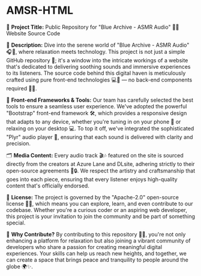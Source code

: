 # AMSR-HTML

🌟 **Project Title:** Public Repository for "Blue Archive - ASMR Audio" 🌌🌐 Website Source Code

📝 **Description:**
Dive into the serene world of "Blue Archive - ASMR Audio" 🎧🌌, where relaxation meets technology. This project is not just a simple GitHub repository 📂; it's a window into the intricate workings of a website that's dedicated to delivering soothing sounds and immersive experiences to its listeners. The source code behind this digital haven is meticulously crafted using pure front-end technologies 💻🎨 — no back-end components required 🚫🤖.

🔧 **Front-end Frameworks & Tools:**
Our team has carefully selected the best tools to ensure a seamless user experience. We've adopted the powerful "Bootstrap" front-end framework 🛠️, which provides a responsive design that adapts to any device, whether you're tuning in on your phone 📱 or relaxing on your desktop 💻. To top it off, we've integrated the sophisticated "Plyr" audio player 🎤, ensuring that each sound is delivered with clarity and precision.

🗂️ **Media Content:**
Every audio track 🎬🎶 featured on the site is sourced directly from the creators at Azure Lane and DLsite, adhering strictly to their open-source agreements 📝🔒. We respect the artistry and craftsmanship that goes into each piece, ensuring that every listener enjoys high-quality content that's officially endorsed.

📜 **License:**
The project is governed by the "Apache-2.0" open-source license 📜✅, which means you can explore, learn, and even contribute to our codebase. Whether you're a curious coder or an aspiring web developer, this project is your invitation to join the community and be part of something special.

🚀 **Why Contribute?**
By contributing to this repository 📂🤝, you're not only enhancing a platform for relaxation but also joining a vibrant community of developers who share a passion for creating meaningful digital experiences. Your skills can help us reach new heights, and together, we can create a space that brings peace and tranquility to people around the globe 🌍✨.
